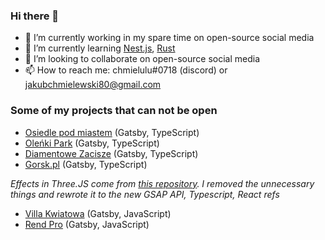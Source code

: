 
### Hi there 👋

- 🔭 I’m currently working in my spare time on open-source social media
- 🌱 I’m currently learning [Nest.js](https://nestjs.com/), [Rust](https://www.rust-lang.org/)
- 👯 I’m looking to collaborate on open-source social media
- 📫 How to reach me: chmielulu#0718 (discord) or jakubchmielewski80@gmail.com

### Some of my projects that can not be open
- [Osiedle pod miastem](https://osiedlepodmiastem.pl/) (Gatsby, TypeScript)
- [Oleńki Park](https://olenkipark.pl/) (Gatsby, TypeScript)
- [Diamentowe Zacisze](https://diamentowezacisze.pl/) (Gatsby, TypeScript)
- [Gorsk.pl](https://gorsk.rendpro.com/) (Gatsby, TypeScript) 

*Effects in Three.JS come from [this repository](https://github.com/Aqro/gooey-hover-codrops). I removed the unnecessary things and rewrote it to the new GSAP API, Typescript, React refs*
- [Villa Kwiatowa](https://villakwiatowa.rendpro.com/) (Gatsby, JavaScript)
- [Rend Pro](https://rendpro.com/) (Gatsby, JavaScript)
